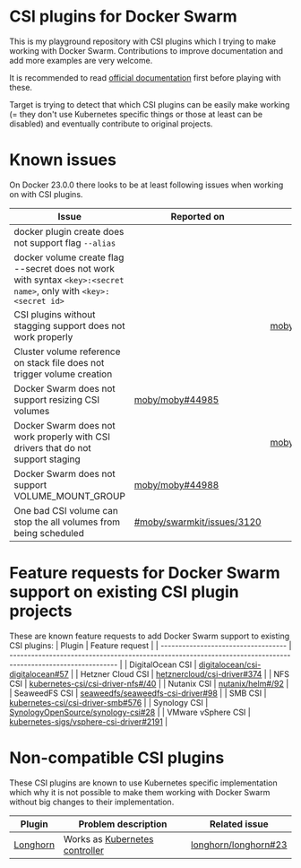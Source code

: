 # CSI plugins for Docker Swarm
This is my playground repository with CSI plugins which I trying to make working with Docker Swarm. Contributions to improve documentation and add more examples are very welcome.

It is recommended to read [official documentation](https://github.com/moby/moby/blob/master/docs/cluster_volumes.md) first before playing with these.

Target is trying to detect that which CSI plugins can be easily make working (= they don't use Kubernetes specific things or those at least can be disabled) and eventually contribute to original projects.

# Known issues
On Docker 23.0.0 there looks to be at least following issues when working on with CSI plugins.

| Issue                                                                                                             | Reported on         | PR to fix it |
| ----------------------------------------------------------------------------------------------------------------- | ------------------- | ------------ |
| docker plugin create does not support flag `--alias`                                                              |                     |              |
| docker volume create flag --secret does not work with syntax `<key>:<secret name>`, only with `<key>:<secret id>` |                     |              |
| CSI plugins without stagging support does not work properly                                                       |                     | [moby/swarmkit#3116](https://github.com/moby/swarmkit/pull/3116) |
| Cluster volume reference on stack file does not trigger volume creation                                           |                     |              |
| Docker Swarm does not support resizing CSI volumes                                                                | [moby/moby#44985](https://github.com/moby/moby/issues/44985) |
| Docker Swarm does not work properly with CSI drivers that do not support staging                              |                    | [moby/swarmkit/3116](https://github.com/moby/swarmkit/pull/3116) |
| Docker Swarm does not support VOLUME_MOUNT_GROUP                                                                  | [moby/moby#44988](https://github.com/moby/moby/issues/44988)                 |               |
| One bad CSI volume can stop the all volumes from being scheduled                                                                                                               | [#moby/swarmkit/issues/3120](https://github.com/moby/swarmkit/issues/3120) |                |

# Feature requests for Docker Swarm support on existing CSI plugin projects
These are known feature requests to add Docker Swarm support to existing CSI plugins:
| Plugin                              | Feature request                                                                                              |
| ----------------------------------- | ------------------------------------------------------------------------------------------------------------ |
| DigitalOcean CSI                    | [digitalocean/csi-digitalocean#57](https://github.com/digitalocean/csi-digitalocean/issues/57)               |
| Hetzner Cloud CSI                   | [hetznercloud/csi-driver#374](https://github.com/hetznercloud/csi-driver/issues/374)                         |
| NFS CSI                             | [kubernetes-csi/csi-driver-nfs#/40](https://github.com/kubernetes-csi/csi-driver-nfs/issues/408)             |
| Nutanix CSI                         | [nutanix/helm#/92](https://github.com/nutanix/helm/issues/92)                                                |
| SeaweedFS CSI                       | [seaweedfs/seaweedfs-csi-driver#98](https://github.com/seaweedfs/seaweedfs-csi-driver/issues/98)             |
| SMB CSI                             | [kubernetes-csi/csi-driver-smb#576](https://github.com/kubernetes-csi/csi-driver-smb/issues/576)             |
| Synology CSI                        | [SynologyOpenSource/synology-csi#28](https://github.com/SynologyOpenSource/synology-csi/issues/28)           |
| VMware vSphere CSI                  | [kubernetes-sigs/vsphere-csi-driver#2191](https://github.com/kubernetes-sigs/vsphere-csi-driver/issues/2191) |


# Non-compatible CSI plugins
These CSI plugins are known to use Kubernetes specific implementation which why it is not possible to make them working with Docker Swarm without big changes to their implementation.

| Plugin                              | Problem description                                                                                | Related issue |
| ----------------------------------- | -------------------------------------------------------------------------------------------------- | ------------- |
| [Longhorn](https://longhorn.io)     | Works as [Kubernetes controller](https://kubernetes.io/docs/concepts/architecture/controller/)     | [longhorn/longhorn#23](https://github.com/longhorn/longhorn/issues/23) |
